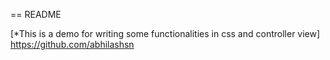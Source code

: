 == README

[*This is a demo for writing some functionalities in css and controller 
view]
https://github.com/abhilashsn
